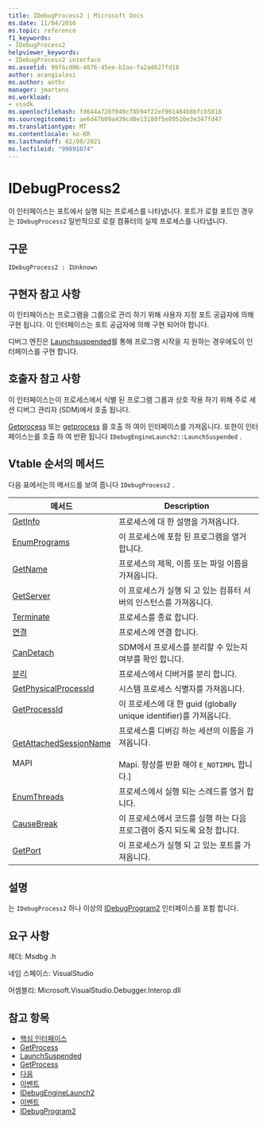 ```yaml
---
title: IDebugProcess2 | Microsoft Docs
ms.date: 11/04/2016
ms.topic: reference
f1_keywords:
- IDebugProcess2
helpviewer_keywords:
- IDebugProcess2 interface
ms.assetid: 99f6cd06-4076-45ee-b2ae-fa2ad627fd18
author: acangialosi
ms.author: anthc
manager: jmartens
ms.workload:
- vssdk
ms.openlocfilehash: fd644a728f049cf8b94f22ef961464b8bfcb5816
ms.sourcegitcommit: ae6d47b09a439cd0e13180f5e89510e3e347fd47
ms.translationtype: MT
ms.contentlocale: ko-KR
ms.lasthandoff: 02/08/2021
ms.locfileid: "99891074"
---
```

# <a name="idebugprocess2"></a>IDebugProcess2
이 인터페이스는 포트에서 실행 되는 프로세스를 나타냅니다. 포트가 로컬 포트인 경우는 `IDebugProcess2` 일반적으로 로컬 컴퓨터의 실제 프로세스를 나타냅니다.

## <a name="syntax"></a>구문

```
IDebugProcess2 : IUnknown
```

## <a name="notes-for-implementers"></a>구현자 참고 사항
 이 인터페이스는 프로그램을 그룹으로 관리 하기 위해 사용자 지정 포트 공급자에 의해 구현 됩니다. 이 인터페이스는 포트 공급자에 의해 구현 되어야 합니다.

 디버그 엔진은 [Launchsuspended](../../../extensibility/debugger/reference/idebugenginelaunch2-launchsuspended.md)를 통해 프로그램 시작을 지 원하는 경우에도이 인터페이스를 구현 합니다.

## <a name="notes-for-callers"></a>호출자 참고 사항
 이 인터페이스는이 프로세스에서 식별 된 프로그램 그룹과 상호 작용 하기 위해 주로 세션 디버그 관리자 (SDM)에서 호출 됩니다.

 [Getprocess](../../../extensibility/debugger/reference/idebugprogram2-getprocess.md) 또는 [getprocess](../../../extensibility/debugger/reference/idebugport2-getprocess.md) 를 호출 하 여이 인터페이스를 가져옵니다. 또한이 인터페이스는를 호출 하 여 반환 됩니다 `IDebugEngineLaunch2::LaunchSuspended` .

## <a name="methods-in-vtable-order"></a>Vtable 순서의 메서드
 다음 표에서는의 메서드를 보여 줍니다 `IDebugProcess2` .

|메서드|Description|
|------------|-----------------|
|[GetInfo](../../../extensibility/debugger/reference/idebugprocess2-getinfo.md)|프로세스에 대 한 설명을 가져옵니다.|
|[EnumPrograms](../../../extensibility/debugger/reference/idebugprocess2-enumprograms.md)|이 프로세스에 포함 된 프로그램을 열거 합니다.|
|[GetName](../../../extensibility/debugger/reference/idebugprocess2-getname.md)|프로세스의 제목, 이름 또는 파일 이름을 가져옵니다.|
|[GetServer](../../../extensibility/debugger/reference/idebugprocess2-getserver.md)|이 프로세스가 실행 되 고 있는 컴퓨터 서버의 인스턴스를 가져옵니다.|
|[Terminate](../../../extensibility/debugger/reference/idebugprocess2-terminate.md)|프로세스를 종료 합니다.|
|[연결](../../../extensibility/debugger/reference/idebugprocess2-attach.md)|프로세스에 연결 합니다.|
|[CanDetach](../../../extensibility/debugger/reference/idebugprocess2-candetach.md)|SDM에서 프로세스를 분리할 수 있는지 여부를 확인 합니다.|
|[분리](../../../extensibility/debugger/reference/idebugprocess2-detach.md)|프로세스에서 디버거를 분리 합니다.|
|[GetPhysicalProcessId](../../../extensibility/debugger/reference/idebugprocess2-getphysicalprocessid.md)|시스템 프로세스 식별자를 가져옵니다.|
|[GetProcessId](../../../extensibility/debugger/reference/idebugprocess2-getprocessid.md)|이 프로세스에 대 한 guid (globally unique identifier)를 가져옵니다.|
|[GetAttachedSessionName](../../../extensibility/debugger/reference/idebugprocess2-getattachedsessionname.md)<br /><br /> MAPI|프로세스를 디버깅 하는 세션의 이름을 가져옵니다.<br /><br /> Mapi. 항상를 반환 해야 `E_NOTIMPL` 합니다.]|
|[EnumThreads](../../../extensibility/debugger/reference/idebugprocess2-enumthreads.md)|프로세스에서 실행 되는 스레드를 열거 합니다.|
|[CauseBreak](../../../extensibility/debugger/reference/idebugprocess2-causebreak.md)|이 프로세스에서 코드를 실행 하는 다음 프로그램이 중지 되도록 요청 합니다.|
|[GetPort](../../../extensibility/debugger/reference/idebugprocess2-getport.md)|이 프로세스가 실행 되 고 있는 포트를 가져옵니다.|

## <a name="remarks"></a>설명
 는 `IDebugProcess2` 하나 이상의 [IDebugProgram2](../../../extensibility/debugger/reference/idebugprogram2.md) 인터페이스를 포함 합니다.

## <a name="requirements"></a>요구 사항
 헤더: Msdbg .h

 네임 스페이스: VisualStudio

 어셈블리: Microsoft.VisualStudio.Debugger.Interop.dll

## <a name="see-also"></a>참고 항목
- [핵심 인터페이스](../../../extensibility/debugger/reference/core-interfaces.md)
- [GetProcess](../../../extensibility/debugger/reference/idebugport2-getprocess.md)
- [LaunchSuspended](../../../extensibility/debugger/reference/idebugenginelaunch2-launchsuspended.md)
- [GetProcess](../../../extensibility/debugger/reference/idebugprogram2-getprocess.md)
- [다음](../../../extensibility/debugger/reference/ienumdebugprocesses2-next.md)
- [이벤트](../../../extensibility/debugger/reference/idebugportevents2-event.md)
- [IDebugEngineLaunch2](../../../extensibility/debugger/reference/idebugenginelaunch2.md)
- [이벤트](../../../extensibility/debugger/reference/idebugeventcallback2-event.md)
- [IDebugProgram2](../../../extensibility/debugger/reference/idebugprogram2.md)
